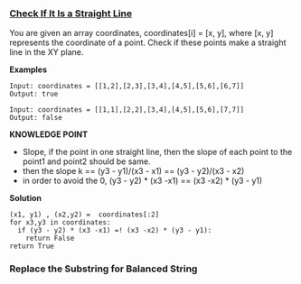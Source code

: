 ### [Check If It Is a Straight Line](https://leetcode.com/contest/weekly-contest-159/problems/check-if-it-is-a-straight-line/)

You are given an array coordinates, coordinates[i] = [x, y], where [x, y] represents the coordinate of a point. Check if these points make a straight line in the XY plane.

**Examples**

```
Input: coordinates = [[1,2],[2,3],[3,4],[4,5],[5,6],[6,7]]
Output: true
```


```
Input: coordinates = [[1,1],[2,2],[3,4],[4,5],[5,6],[7,7]]
Output: false
```

**KNOWLEDGE POINT**
- Slope, if the point in one straight line, then the slope of each point to the point1 and point2 should be same.
- then the slope k == (y3 - y1)/(x3 - x1) == (y3 - y2)/(x3 - x2)
- in order to avoid the 0, (y3 - y2) * (x3 -x1) == (x3 -x2) * (y3 - y1)

**Solution**

```
(x1, y1) , (x2,y2) =  coordinates[:2]
for x3,y3 in coordinates:
  if (y3 - y2) * (x3 -x1) =! (x3 -x2) * (y3 - y1):
    return False
return True
```

### Replace the Substring for Balanced String



